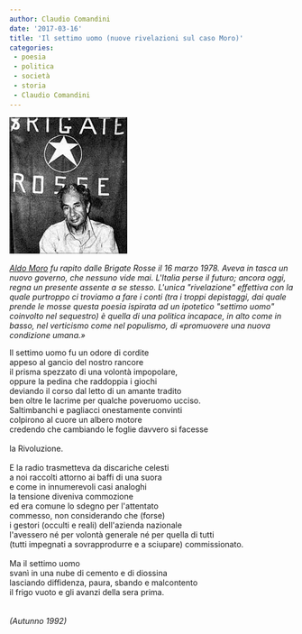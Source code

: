 ```yaml
---
author: Claudio Comandini
date: '2017-03-16'
title: 'Il settimo uomo (nuove rivelazioni sul caso Moro)'
categories:
 - poesia
 - politica
 - società
 - storia
 - Claudio Comandini
---
```


![](images/Moro.jpg)

[*Aldo Moro*](https://it.wikipedia.org/wiki/Aldo_Moro) *fu rapito dalle Brigate Rosse il 16 marzo 1978. Aveva in tasca un nuovo governo, che nessuno vide mai. L'Italia perse il futuro; ancora oggi, regna un presente assente a se stesso. L'unica "rivelazione" effettiva con la quale purtroppo ci troviamo a fare i conti (tra i troppi depistaggi, dai quale prende le mosse questa poesia ispirata ad un ipotetico "settimo uomo" coinvolto nel sequestro) è quella di una politica incapace, in alto come in basso, nel verticismo come nel populismo, di «promuovere una nuova condizione umana.»*

Il settimo uomo fu un odore di cordite\
appeso al gancio del nostro rancore\
il prisma spezzato di una volontà impopolare,\
oppure la pedina che raddoppia i giochi\
deviando il corso dal letto di un amante tradito\
ben oltre le lacrime per qualche poveruomo ucciso.\
Saltimbanchi e pagliacci onestamente convinti\
colpirono al cuore un albero motore\
credendo che cambiando le foglie davvero si facesse\
\
la Rivoluzione.\
\
E la radio trasmetteva da discariche celesti\
a noi raccolti attorno ai baffi di una suora\
e come in innumerevoli casi analoghi\
la tensione diveniva commozione\
ed era comune lo sdegno per l'attentato\
commesso, non considerando che (forse)\
i gestori (occulti e reali) dell'azienda nazionale\
l'avessero né per volontà generale né per quella di tutti\
(tutti impegnati a sovrapprodurre e a sciupare) commissionato.\
\
Ma il settimo uomo\
svanì in una nube di cemento e di diossina\
lasciando diffidenza, paura, sbando e malcontento\
il frigo vuoto e gli avanzi della sera prima.\
\
\
*(Autunno 1992)*
